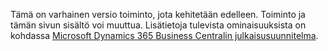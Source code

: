 Tämä on varhainen versio toiminto, jota kehitetään edelleen. Toiminto ja tämän sivun sisältö voi muuttua. Lisätietoja tulevista ominaisuuksista on kohdassa [Microsoft Dynamics 365 Business Centralin julkaisusuunnitelma](/dynamics365/release-plans/).